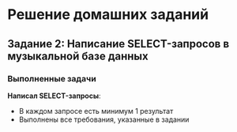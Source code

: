 # Решение домашних заданий

## Задание 2: Написание SELECT-запросов в музыкальной базе данных

### Выполненные задачи

**Написал SELECT-запросы**:
   - В каждом запросе есть минимум 1 результат
   - Выполнены все требования, указанные в задании